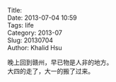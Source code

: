 Title:   
Date: 2013-07-04 10:59  
Tags: life  
Category: 2013-07  
Slug:  20130704   
Author: Khalid Hsu  
  
晚上回到赣州，早已物是人非的地方。  
大四的走了，大一的搬了过来。  
  
  
  
